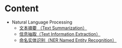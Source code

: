 # Content

* Natural Language Processing
  * [文本摘要 （Text Summarization）](text-summarization.md)
  * [信息抽取（Text Information Extraction）](text-information-extraction.md)
  * [命名实体识别（NER Named Entity Recognition）](named-entity-recognition.md)



